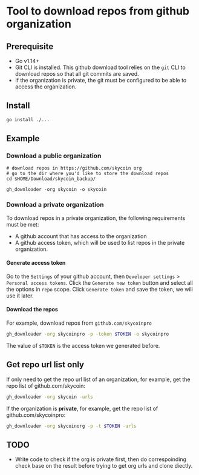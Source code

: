 # Tool to download repos from github organization

## Prerequisite

- Go v1.14+
- Git CLI is installed. This github download tool relies on the `git` CLI to download repos so that all git commits are
saved.
- If the organization is private, the git must be configured to be able to access the organization.

## Install

```sh
go install ./...
```

## Example

### Download a public organization

```
# download repos in https://github.com/skycoin org
# go to the dir where you'd like to store the download repos
cd $HOME/Download/skycoin_backup/

gh_downloader -org skycoin -o skycoin
```

### Download a private organization

To download repos in a private organization, the following requirements must be met:

- A github account that has access to the organization
- A github access token, which will be used to list repos in the private organization.

#### Generate access token

Go to the `Settings` of your github account, then `Developer settings` > `Personal access tokens`. Click the `Generate new token` button and select all the options in `repo` scope. Click `Generate token` and save the token, we will use it later.

#### Download the repos

For example, download repos from `github.com/skycoinpro`

```sh
gh_downloader -org skycoinpro -p -token $TOKEN -o skycoinpro
```

The value of `$TOKEN` is the access token we generated before.

## Get repo url list only

If only need to get the repo url list of an organization, for example, get the repo list of github.com/skycoin:

```sh
gh_downloader -org skycoin -urls
```

If the organization is **private**, for example, get the repo list of github.com/skycoinpro:

```sh
gh_downloader -org skycoinorg -p -t $TOKEN -urls
```

## TODO
- Write code to check if the org is private first, then do correspoinding check base on the result before trying to get org urls and clone diectly.

